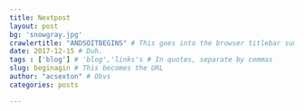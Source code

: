 ```yaml
---
title: Nextpost
layout: post
bg: 'snowgray.jpg'
crawlertitle: "ANDSOITBEGINS" # This goes into the browser titlebar summary: "lol probably enough bobs" # This shows up on the left frame and on things like facebook posts
date: 2017-12-15 # Duh.
tags : ['blog'] # 'blog','links's # In quotes, separate by commas
slug: beginagin # This becomes the URL
author: "acsexton" # Obvs
categories: posts

---
```

